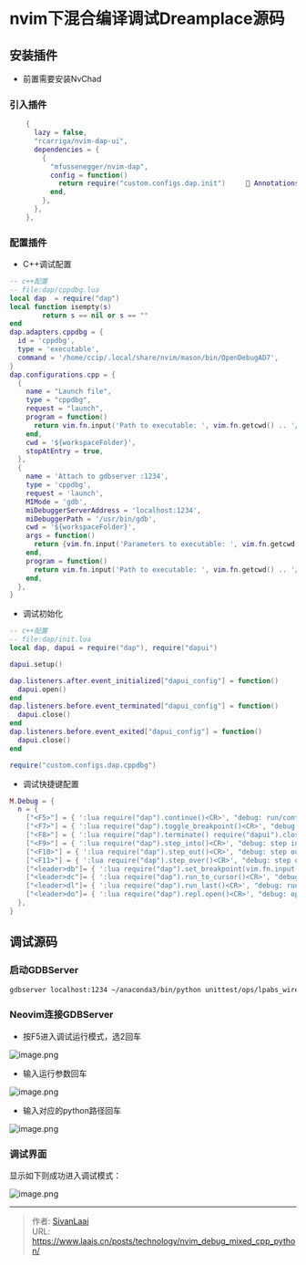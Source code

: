 # nvim下混合编译调试Dreamplace源码


## 安装插件

- 前置需要安装NvChad

### 引入插件
```lua
    {
      lazy = false,
      "rcarriga/nvim-dap-ui",
      dependencies = {
        {
          "mfussenegger/nvim-dap",
          config = function()
            return require("custom.configs.dap.init")      Annotations specify that at most 0 return value(s) are required, found 1 to 2 returned here instead.
          end,
        },
      },
    },
```
### 配置插件
- C++调试配置
```lua
-- c++配置
-- file:dap/cppdbg.lua
local dap  = require("dap")
local function isempty(s)
        return s == nil or s == ""
end
dap.adapters.cppdbg = {
  id = 'cppdbg',
  type = 'executable',
  command = '/home/ccip/.local/share/nvim/mason/bin/OpenDebugAD7',
}
dap.configurations.cpp = {
  {
    name = "Launch file",
    type = "cppdbg",
    request = "launch",
    program = function()
      return vim.fn.input('Path to executable: ', vim.fn.getcwd() .. '/', 'file')
    end,
    cwd = '${workspaceFolder}',
    stopAtEntry = true,
  },
  {
    name = 'Attach to gdbserver :1234',
    type = 'cppdbg',
    request = 'launch',
    MIMode = 'gdb',
    miDebuggerServerAddress = 'localhost:1234',
    miDebuggerPath = '/usr/bin/gdb',
    cwd = '${workspaceFolder}',
    args = function()
      return {vim.fn.input('Parameters to executable: ', vim.fn.getcwd() .. '/', 'file')}
    end,
    program = function()
      return vim.fn.input('Path to executable: ', vim.fn.getcwd() .. '/', 'file')
    end,
  },
}
```

- 调试初始化
```lua
-- c++配置
-- file:dap/init.lua
local dap, dapui = require("dap"), require("dapui")

dapui.setup()

dap.listeners.after.event_initialized["dapui_config"] = function()
  dapui.open()
end
dap.listeners.before.event_terminated["dapui_config"] = function()
  dapui.close()
end
dap.listeners.before.event_exited["dapui_config"] = function()
  dapui.close()
end

require("custom.configs.dap.cppdbg")
```
- 调试快捷键配置
```lua
M.Debug = {
  n = {
    ["<F5>"] = { ':lua require("dap").continue()<CR>', "debug: run/continue" },
    ["<F7>"] = { ':lua require("dap").toggle_breakpoint()<CR>', "debug: toggle breakpoint" },
    ["<F8>"] = { ':lua require("dap").terminate() require("dapui").close()<CR>', "debug: stop" },
    ["<F9>"] = { ':lua require("dap").step_into()<CR>', "debug: step into" },
    ["<F10>"] = { ':lua require("dap").step_out()<CR>', "debug: step out" },
    ["<F11>"] = { ':lua require("dap").step_over()<CR>', "debug: step out" },
    ["<leader>db"]= { ':lua require("dap").set_breakpoint(vim.fn.input("Breakpoint condition: "))<CR>', "debug: Set breakpoint with condition" },
    ["<leader>dc"]= { ':lua require("dap").run_to_cursor()<CR>', "debug: run to cursor" },
    ["<leader>dl"]= { ':lua require("dap").run_last()<CR>', "debug: run last" },
    ["<leader>do"]= { ':lua require("dap").repl.open()<CR>', "debug: open REPL" },
  },
}
```


## 调试源码

### 启动GDBServer

```bash
gdbserver localhost:1234 ~/anaconda3/bin/python unittest/ops/lpabs_wirelength_unittest.py
```

### Neovim连接GDBServer

- 按F5进入调试运行模式，选2回车

![image.png](https://cdn.staticaly.com/gh/SivanLaai/image-store-rep@master/note/20230405192735.png)

- 输入运行参数回车

![image.png](https://cdn.staticaly.com/gh/SivanLaai/image-store-rep@master/note/20230405193133.png)


- 输入对应的python路径回车

![image.png](https://cdn.staticaly.com/gh/SivanLaai/image-store-rep@master/note/20230405193213.png)

### 调试界面

显示如下则成功进入调试模式：

![image.png](https://cdn.staticaly.com/gh/SivanLaai/image-store-rep@master/note/20230405193406.png)


---

> 作者: [SivanLaai](https://www.laais.cn)  
> URL: https://www.laais.cn/posts/technology/nvim_debug_mixed_cpp_python/  

